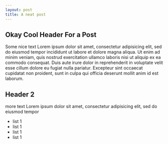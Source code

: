 ```yaml
---
layout: post
title: A neat post
---
```



## Okay Cool Header For a Post
Some nice text Lorem ipsum dolor sit amet, consectetur adipisicing elit, sed do eiusmod tempor incididunt ut labore et dolore magna aliqua. Ut enim ad minim veniam, quis nostrud exercitation ullamco laboris nisi ut aliquip ex ea commodo consequat. Duis aute irure dolor in reprehenderit in voluptate velit esse cillum dolore eu fugiat nulla pariatur. Excepteur sint occaecat cupidatat non proident, sunt in culpa qui officia deserunt mollit anim id est laborum.

## Header 2
more text Lorem ipsum dolor sit amet, consectetur adipisicing elit, sed do eiusmod tempor
* list 1
* list 1
* list 1
* list 1
